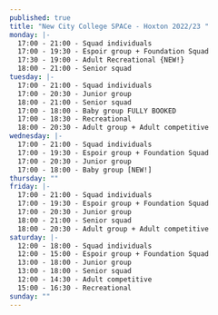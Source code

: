 ```yaml
---
published: true
title: "New City College SPACe - Hoxton 2022/23 "
monday: |-
  17:00 - 21:00 - Squad individuals
  17:00 - 19:30 - Espoir group + Foundation Squad
  17:30 - 19:00 - Adult Recreational {NEW!}
  18:00 - 21:00 - Senior squad
tuesday: |-
  17:00 - 21:00 - Squad individuals
  17:00 - 20:30 - Junior group
  18:00 - 21:00 - Senior squad
  17:00 - 18:00 - Baby group FULLY BOOKED 
  17:00 - 18:30 - Recreational
  18:00 - 20:30 - Adult group + Adult competitive
wednesday: |-
  17:00 - 21:00 - Squad individuals
  17:00 - 19:30 - Espoir group + Foundation Squad
  17:00 - 20:30 - Junior group
  17:00 - 18:00 - Baby group [NEW!]
thursday: ""
friday: |-
  17:00 - 21:00 - Squad individuals
  17:00 - 19:30 - Espoir group + Foundation Squad
  17:00 - 20:30 - Junior group
  18:00 - 21:00 - Senior squad
  18:00 - 20:30 - Adult group + Adult competitive
saturday: |-
  12:00 - 18:00 - Squad individuals
  12:00 - 15:00 - Espoir group + Foundation Squad
  13:00 - 18:00 - Junior group
  13:00 - 18:00 - Senior squad
  12:00 - 14:30 - Adult competitive
  15:00 - 16:30 - Recreational
sunday: ""
---
```

